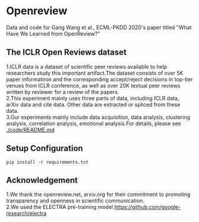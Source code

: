 # Openreview
Data and code for Gang Wang et al., ECML-PKDD 2020's paper titled "What Have We Learned from OpenReview?"<br>
## The ICLR Open Reviews dataset<br>
1.ICLR data is a dataset of scientific peer reviews available to help researchers study this important artifact.The dataset consists of over 5K paper informatiron and the corresponding accept/reject decisions in top-tier venues from ICLR conference, as well as over 20K textual peer reviews written by reviewer for a review of the papers.<br>
2.This experiment mainly uses three parts of data, including ICLR data, arXiv data and cite data. Other data are extracted or spliced from these data.<br>
3.Our experiments mainly include data acquisition, data analysis, clustering analysis, correlation analysis, emotional analysis.For details, please see [./code/README.md](./code/README.md)<br>
## Setup Configuration
```
pip install -r requirements.txt
```
## Acknowledgement
1.We thank the openreview.net, arxiv.org for their commitment to promoting transparency and openness in scientific communication.<br>
2.We used the ELECTRA pre-training model.https://github.com/google-research/electra
